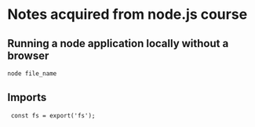 # Notes acquired from node.js course 

## Running a node application locally without a browser

``` node file_name ```

## Imports 

``` const fs = export('fs');```